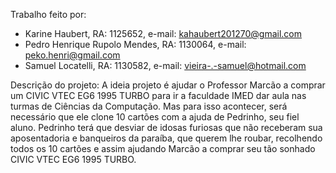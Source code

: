 Trabalho feito por: 
 - Karine Haubert, RA: 1125652, e-mail: kahaubert201270@gmail.com
 - Pedro Henrique Rupolo Mendes, RA: 1130064, e-mail: peko.henri@gmail.com
 - Samuel Locatelli, RA: 1130582, e-mail: vieira-.-samuel@hotmail.com 

Descrição do projeto: 
    A ideia projeto é ajudar o Professor Marcão a comprar um CIVIC VTEC EG6 1995 TURBO para ir a faculdade IMED dar aula nas turmas de Ciências da Computação. Mas para isso acontecer, será necessário que ele clone 10 cartões com a ajuda de Pedrinho, seu fiel aluno. Pedrinho terá que desviar de idosas furiosas que não receberam sua aposentadoria e banqueiros da paraíba, que querem lhe roubar, recolhendo todos os 10 cartões e assim ajudando Marcão a comprar seu tão sonhado CIVIC VTEC EG6 1995 TURBO.

